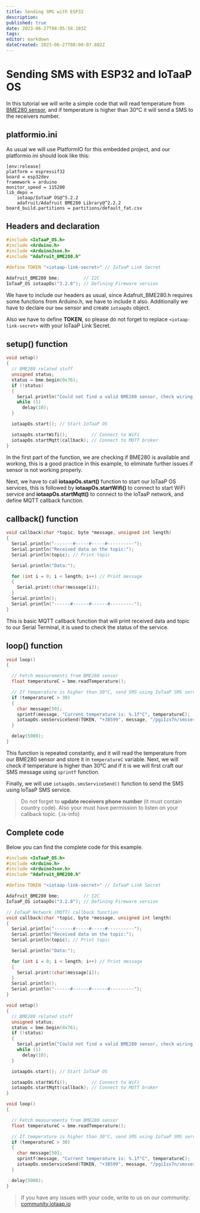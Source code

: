 ```yaml
---
title: Sending SMS with ESP32
description: 
published: true
date: 2023-06-27T08:05:58.103Z
tags: 
editor: markdown
dateCreated: 2023-06-27T08:00:07.802Z
---
```


# Sending SMS with ESP32 and IoTaaP OS
In this tutorial we will write a simple code that will read temperature from [BME280 sensor](https://www.bosch-sensortec.com/products/environmental-sensors/humidity-sensors-bme280/), and if temperature is higher than 30°C it will send a SMS to the receivers number.

## platformio.ini 
As usual we will use PlatformIO for this embedded project, and our platformio.ini should look like this:

```
[env:release]
platform = espressif32
board = esp32dev
framework = arduino
monitor_speed = 115200
lib_deps = 
	iotaap/IoTaaP OS@^5.2.2
	adafruit/Adafruit BME280 Library@^2.2.2
board_build.partitions = partitions/default_fat.csv
```

## Headers and declaration

```cpp
#include <IoTaaP_OS.h>
#include <Arduino.h>
#include <ArduinoJson.h>
#include "Adafruit_BME280.h"

#define TOKEN "<iotaap-link-secret>" // IoTaaP Link Secret

Adafruit_BME280 bme;         // I2C
IoTaaP_OS iotaapOs("3.2.8"); // Defining Firmware version
```

We have to include our headers as usual, since Adafruit_BME280.h requires some functions from Arduino.h, we have to include it also. Additionally we have to declare our `bme` sensor and create `iotaapOs` object.

Also we have to define **TOKEN**, so please do not forget to replace `<iotaap-link-secret>` with your IoTaaP Link Secret.

## setup() function

```cpp
void setup()
{
  // BME280 related stuff
  unsigned status;
  status = bme.begin(0x76);
  if (!status)
  {
    Serial.println("Could not find a valid BME280 sensor, check wiring, address, sensor ID!");
    while (1)
      delay(10);
  }

  iotaapOs.start(); // Start IoTaaP OS

  iotaapOs.startWifi();         // Connect to WiFi
  iotaapOs.startMqtt(callback); // Connect to MQTT broker
}
```

In the first part of the function, we are checking if BME280 is available and working, this is a good practice in this example, to eliminate further issues if sensor is not working properly. 

Next, we have to call **iotaapOs.start()** function to start our IoTaaP OS services, this is followed by **iotaapOs.startWifi()** to connect to start WiFi service and **iotaapOs.startMqtt()** to connect to the IoTaaP network, and define MQTT callback function.

## callback() function

```cpp
void callback(char *topic, byte *message, unsigned int length)
{
  Serial.println("-------#-----#-----#----------");
  Serial.println("Received data on the topic:");
  Serial.println(topic); // Print topic

  Serial.println("Data:");

  for (int i = 0; i < length; i++) // Print message
  {
    Serial.print((char)message[i]);
  }
  Serial.println();
  Serial.println("------#------#------#---------");
}
```

This is basic MQTT callback function that will print received data and topic to our Serial Terminal, it is used to check the status of the service.

## loop() function

```cpp
void loop()
{

  // Fetch measurements from BME280 sensor
  float temperatureC = bme.readTemperature();

  // If temperature is higher than 30°C, send SMS using IoTaaP SMS service, and subscribe to callback topic
  if (temperatureC > 30)
  {
    char message[50];
    sprintf(message, "Current temperature is: %.1f°C", temperatureC);
    iotaapOs.smsServiceSend(TOKEN, "+38599", message, "/pgiIzx7n/smsservice/response");
  }

  delay(5000);
}
```

This function is repeated constantly, and it will read the temperature from our BME280 sensor and store it in `temperatureC` variable. Next, we will check if temperature is higher than 30°C and if it is we will first craft our SMS message using `sprintf` function. 

Finally, we will use `iotaapOs.smsServiceSend()` function to send the SMS using IoTaaP SMS service. 

> Do not forget to **update receivers phone number** (it must contain country code). Also your must have permission to listen on your callback topic.
{.is-info}

## Complete code
Below you can find the complete code for this example.

```cpp
#include <IoTaaP_OS.h>
#include <Arduino.h>
#include <ArduinoJson.h>
#include "Adafruit_BME280.h"

#define TOKEN "<iotaap-link-secret>" // IoTaaP Link Secret

Adafruit_BME280 bme;         // I2C
IoTaaP_OS iotaapOs("3.2.8"); // Defining Firmware version

// IoTaaP Network (MQTT) callback function
void callback(char *topic, byte *message, unsigned int length)
{
  Serial.println("-------#-----#-----#----------");
  Serial.println("Received data on the topic:");
  Serial.println(topic); // Print topic

  Serial.println("Data:");

  for (int i = 0; i < length; i++) // Print message
  {
    Serial.print((char)message[i]);
  }
  Serial.println();
  Serial.println("------#------#------#---------");
}

void setup()
{
  // BME280 related stuff
  unsigned status;
  status = bme.begin(0x76);
  if (!status)
  {
    Serial.println("Could not find a valid BME280 sensor, check wiring, address, sensor ID!");
    while (1)
      delay(10);
  }

  iotaapOs.start(); // Start IoTaaP OS

  iotaapOs.startWifi();         // Connect to WiFi
  iotaapOs.startMqtt(callback); // Connect to MQTT broker
}

void loop()
{

  // Fetch measurements from BME280 sensor
  float temperatureC = bme.readTemperature();

  // If temperature is higher than 30°C, send SMS using IoTaaP SMS service, and subscribe to callback topic
  if (temperatureC > 30)
  {
    char message[50];
    sprintf(message, "Current temperature is: %.1f°C", temperatureC);
    iotaapOs.smsServiceSend(TOKEN, "+38599", message, "/pgiIzx7n/smsservice/response");
  }

  delay(5000);
}
```

> If you have any issues with your code, write to us on our community: [community.iotaap.io](https://community.iotaap.io/)
> 
